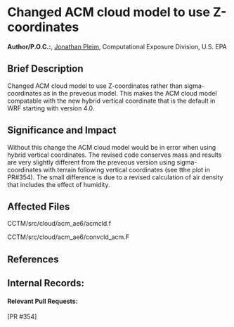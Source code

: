 # Changed ACM cloud model to use Z-coordinates

**Author/P.O.C.:**, [Jonathan Pleim](mailto:pleim.jon@epa.gov), Computational Exposure Division, U.S. EPA

## Brief Description

Changed ACM cloud model to use Z-coordinates rather than sigma-coordinates as in the preveous model.  This makes the ACM cloud model compatable with the new hybrid vertical coordinate that is the default in WRF starting with version 4.0.  

## Significance and Impact
Without this change the ACM cloud model would be in error when using hybrid vertical coordinates.  The revised code conserves mass and results are very slightly different from the preveous version using sigma-coordinates with terrain following vertical coordinates (see tthe plot in PR#354).  The small difference is due to a revised calculation of air density that includes the effect of humidity.    

## Affected Files
CCTM/src/cloud/acm_ae6/acmcld.f

CCTM/src/cloud/acm_ae6/convcld_acm.F

## References
## Internal Records:
#### Relevant Pull Requests:
[PR #354]

